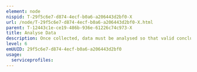 ```yaml
---
element: node
nispid: T-29f5c6e7-d874-4ecf-b0a6-a206443d2bf0-X
url: /node/T-29f5c6e7-d874-4ecf-b0a6-a206443d2bf0-X.html
parent: T-12443c1e-ce19-486b-936e-61226c74c973-X
title: Analyse Data
description: Once collected, data must be analysed so that valid conclusions can be drawn about the metrics. Change in these metrics must then be analysed in aggregate to determine progress towards individual effects or directly towards objectives.
level: 6
emUUID: 29f5c6e7-d874-4ecf-b0a6-a206443d2bf0
usage:
  serviceprofiles:
---
```

